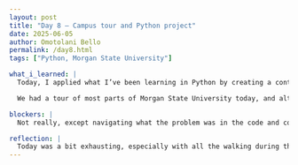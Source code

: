 ```yaml
---
layout: post
title: "Day 8 – Campus tour and Python project"
date: 2025-06-05
author: Omotolani Bello
permalink: /day8.html
tags: ["Python, Morgan State University"]

what_i_learned: |
  Today, I applied what I’ve been learning in Python by creating a contact book using a dictionary, defining a function, using if-else statements, and the not function. It felt really good to see how all these concepts could come together to build something functional. There were definitely some frustrating moments, especially when I couldn’t figure out what was wrong with certain lines of code. But working through those issues made the process even more rewarding. Overall, it was a fulfilling experience that showed me how much I’m growing.

  We had a tour of most parts of Morgan State University today, and although it was quite stressful walking that much, it turned out to be a good experience. I had the chance to talk to more people and learn a bit about some of my colleagues, which made the day more enjoyable. Even though I don’t quite remember how to get to all the buildings, I’m glad I got my steps in and had the chance to socialize a little. One thing that really stood out to me was how artistic and beautifully designed the buildings are. I love creative spaces, and Morgan State definitely has that vibe.

blockers: |
  Not really, except navigating what the problem was in the code and correcting it. The AI that underlines the incorrect code helped though.

reflection: |
  Today was a bit exhausting, especially with all the walking during the campus tour and even after because I do not have a car so, I had to walk a lot today— it was quite hot outside, which made it even more draining. Still, I appreciated the chance to explore more of Morgan State University and see how beautiful and creatively designed the buildings are. I also got to talk to more of my colleagues, which helped me feel a bit more connected socially. On the technical side, working on my Python contact book was both challenging and fulfilling. Even though I ran into a few frustrating bugs, it felt great to apply what I’ve been learning and actually build something that works.
---
```

